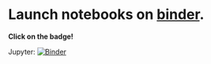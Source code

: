 # Launch notebooks on [binder](https://mybinder.org).

**Click on the badge!**

Jupyter: [![Binder](http://mybinder.org/badge.svg)](http://beta.mybinder.org/v2/gh/StateOfTheR/finistR2018/master)
